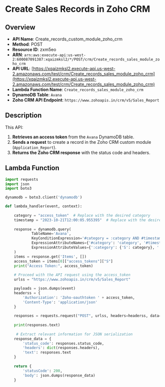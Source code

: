 # Create Sales Records in Zoho CRM

## Overview
- **API Name**: Create_records_custom_module_zoho_crm
- **Method**: POST
- **Resource ID**: zxm5eo
- **ARN**: `arn:aws:execute-api:us-west-2:600087091387:xqaizmksl2/*/POST/crm/Create_records_sales_module_zoho_crm`
- **API URL**: [https://xqaizmksl2.execute-api.us-west-2.amazonaws.com/test/crm/Create_records_sales_module_zoho_crm](https://xqaizmksl2.execute-api.us-west-2.amazonaws.com/test/crm/Create_records_sales_module_zoho_crm)
- **Lambda Function Name**: `Create_records_sales_module_zoho_crm`
- **DynamoDB Table**: `Avana`
- **Zoho CRM API Endpoint**: `https://www.zohoapis.in/crm/v5/Sales_Report`

## Description
This API:
1. **Retrieves an access token** from the `Avana` DynamoDB table.
2. **Sends a request** to create a record in the Zoho CRM custom module (`Application_Report`).
3. **Returns the Zoho CRM response** with the status code and headers.

## Lambda Function

```python
import requests
import json
import boto3

dynamodb = boto3.client('dynamodb')

def lambda_handler(event, context):
    
    category = "access_token"  # Replace with the desired category
    timestamp = "2023-10-21T12:00:05.955395"  # Replace with the desired timestamp
    
    response = dynamodb.query(
            TableName='Avana',
            KeyConditionExpression='#category = :category AND #timestamp = :timestamp',
            ExpressionAttributeNames={'#category': 'category', '#timestamp': 'timestamp'},
            ExpressionAttributeValues={':category': {'S': category}, ':timestamp': {'S': timestamp}}
    )
    items = response.get('Items', [])
    access_token = items[0]["access_tokens"]["S"]
    print("Access Token:", access_token)
    
    # Proceed with the API request using the access_token
    urlss = "https://www.zohoapis.in/crm/v5/Sales_Report"

    payloads = json.dumps(event)
    headerss = {
        'Authorization': 'Zoho-oauthtoken ' + access_token,
        'Content-Type': 'application/json'
    }
    
    responses = requests.request("POST", urlss, headers=headerss, data=payloads)
    
    print(responses.text)
    
     # Extract relevant information for JSON serialization
    response_data = {
        'status_code': responses.status_code,
        'headers': dict(responses.headers),
        'text': responses.text
    }
   
    return {
        'statusCode': 200,
        'body': json.dumps(response_data)
    }